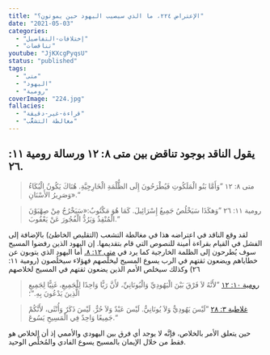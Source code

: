 ```yaml
---
title: "الإعتراض ٢٢٤، ما الذي سيصيب اليهود حين يموتون؟"
date: "2021-05-03"
categories:
  - "إختلافات-التفاصيل"
  - "تناقضات"
youtube: "JjKXcgPyqsU"
status: "published"
tags:
  - "متى"
  - "اليهود"
  - "رومية"
coverImage: "224.jpg"
fallacies:
  - "قراءة-غير-دقيقة"
  - "مغالطة التشعُّب"
---
```


## **يقول الناقد بوجود تناقض بين متى ٨: ١٢ ورسالة رومية ١١: ٢٦.**

> متى ٨: ١٢ ”وَأَمَّا بَنُو الْمَلَكُوتِ فَيُطْرَحُونَ إِلَى الظُّلْمَةِ الْخَارِجِيَّةِ. هُنَاكَ يَكُونُ الْبُكَاءُ وَصَرِيرُ الأَسْنَانِ».“

> رومية ١١: ٢٦ ”وَهكَذَا سَيَخْلُصُ جَمِيعُ إِسْرَائِيلَ. كَمَا هُوَ مَكْتُوبٌ:«سَيَخْرُجُ مِنْ صِهْيَوْنَ الْمُنْقِذُ وَيَرُدُّ الْفُجُورَ عَنْ يَعْقُوبَ.“

لقد وقع الناقد في اعتراضه هذا في مغالطة التشعب (التقليص الخاطئ) بالإضافة إلى الفشل في القيام بقراءة أمينة للنصوص التي قام بتقديمها. إن اليهود الذين رفضوا المسيح سوف يُطرحون إلى الظلمة الخارجية كما يرد في [متى ١٢: ٨.](https://www.bible.com/bible/67/mat.12.8) أما اليهود الذي يتوبون عن خطاياهم ويضعون ثقتهم في الرب يسوع المسيح ليخلِّصهم فهؤلاء سيخلُصون (رومية ١١: ٢٦) وكذلك سيخلص الأمم الذين يضعون ثقتهم في المسيح لخلاصهم

> [رومية ١٠: ١٢](https://www.bible.com/bible/67/rom10.12) ”لأَنَّهُ لاَ فَرْقَ بَيْنَ الْيَهُودِيِّ وَالْيُونَانِيِّ، لأَنَّ رَبًّا وَاحِدًا لِلْجَمِيعِ، غَنِيًّا لِجَمِيعِ الَّذِينَ يَدْعُونَ بِهِ.“؛  

> [غلاطية ٣: ٢٨](https://www.bible.com//bible/67/GAL.3.28) ”لَيْسَ يَهُودِيٌّ وَلاَ يُونَانِيٌّ. لَيْسَ عَبْدٌ وَلاَ حُرٌّ. لَيْسَ ذَكَرٌ وَأُنْثَى، لأَنَّكُمْ جَمِيعًا وَاحِدٌ فِي الْمَسِيحِ يَسُوعَ.“

حين يتعلق الأمر بالخلاص، فإنَّه لا يوجد أي فرق بين اليهودي والأممي إذ أن الخلاص هو فقط من خلال الإيمان بالمسيح يسوع الفادي والمُخلِّص الوحيد.
